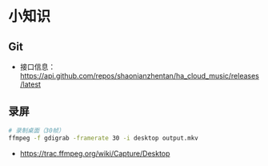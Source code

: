 # 小知识


## Git

- 接口信息：https://api.github.com/repos/shaonianzhentan/ha_cloud_music/releases/latest

## 录屏

```bash
# 录制桌面（30帧）
ffmpeg -f gdigrab -framerate 30 -i desktop output.mkv
```
- https://trac.ffmpeg.org/wiki/Capture/Desktop
